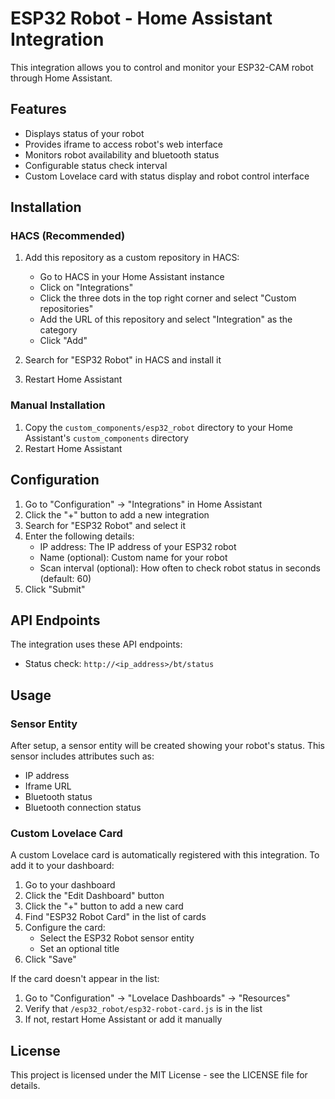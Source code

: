 # ESP32 Robot - Home Assistant Integration

This integration allows you to control and monitor your ESP32-CAM robot through Home Assistant.

## Features

- Displays status of your robot
- Provides iframe to access robot's web interface
- Monitors robot availability and bluetooth status
- Configurable status check interval
- Custom Lovelace card with status display and robot control interface

## Installation

### HACS (Recommended)

1. Add this repository as a custom repository in HACS:
   - Go to HACS in your Home Assistant instance
   - Click on "Integrations"
   - Click the three dots in the top right corner and select "Custom repositories"
   - Add the URL of this repository and select "Integration" as the category
   - Click "Add"

2. Search for "ESP32 Robot" in HACS and install it

3. Restart Home Assistant

### Manual Installation

1. Copy the `custom_components/esp32_robot` directory to your Home Assistant's `custom_components` directory
2. Restart Home Assistant

## Configuration

1. Go to "Configuration" -> "Integrations" in Home Assistant
2. Click the "+" button to add a new integration
3. Search for "ESP32 Robot" and select it
4. Enter the following details:
   - IP address: The IP address of your ESP32 robot
   - Name (optional): Custom name for your robot
   - Scan interval (optional): How often to check robot status in seconds (default: 60)
5. Click "Submit"

## API Endpoints

The integration uses these API endpoints:

- Status check: `http://<ip_address>/bt/status`

## Usage

### Sensor Entity

After setup, a sensor entity will be created showing your robot's status. This sensor includes attributes such as:

- IP address
- Iframe URL
- Bluetooth status
- Bluetooth connection status

### Custom Lovelace Card

A custom Lovelace card is automatically registered with this integration. To add it to your dashboard:

1. Go to your dashboard
2. Click the "Edit Dashboard" button
3. Click the "+" button to add a new card
4. Find "ESP32 Robot Card" in the list of cards
5. Configure the card:
   - Select the ESP32 Robot sensor entity
   - Set an optional title
6. Click "Save"

If the card doesn't appear in the list:
1. Go to "Configuration" -> "Lovelace Dashboards" -> "Resources"
2. Verify that `/esp32_robot/esp32-robot-card.js` is in the list
3. If not, restart Home Assistant or add it manually

## License

This project is licensed under the MIT License - see the LICENSE file for details. 